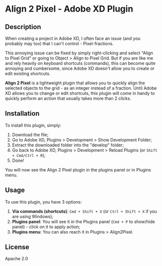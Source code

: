 # Align 2 Pixel - Adobe XD Plugin

## Description

When creating a project in Adobe XD, I often face an issue (and you probably may too) that I can't control - Pixel-fractions.

This annoying issue can be fixed by simply right-clicking and select "Align to Pixel Grid" or going to Object > Align to Pixel Grid. But if you are like me and rely heavily on keyboard shortcuts (commands), this can become quite annoying and cumbersome, since Adobe XD doesn't allow you to create or edit existing shortcuts.

**Align 2 Pixel** is a lightweight plugin that allows you to quickly align the selected objects to the grid - as an integer instead of a fraction. Until Adobe XD allows you to change or edit shortcuts, this plugin will come in handy to quickly perform an action that usually takes more than 2 clicks.

## Installation

To install this plugin, simply:

1. Download the file;
2. Go to Adobe XD, Plugins > Development > Show Development Folder;
3. Extract the downloaded folder into the "develop" folder;
4. Go back to Adobe XD, Plugins > Development > Reload Plugins (or ```Shift + Cmd/Ctrl + R```);
5. Done!

You will now see the Align 2 Pixel plugin in the plugins panel or in Plugins menu.

## Usage

To use this plugin, you have 3 options:

1. **Via commands (shortcuts)**: ```Cmd + Shift + X``` (or ```Ctrl + Shift + X``` if you are using Windows);
2. **Plugins panel**: You will see it in the Plugins panel (```Cmd + P``` to show/hide panel) - click on it to apply action;
3. **Plugins menu**: You can also reach it in Plugins > Align2Pixel.

## License

Apache 2.0
